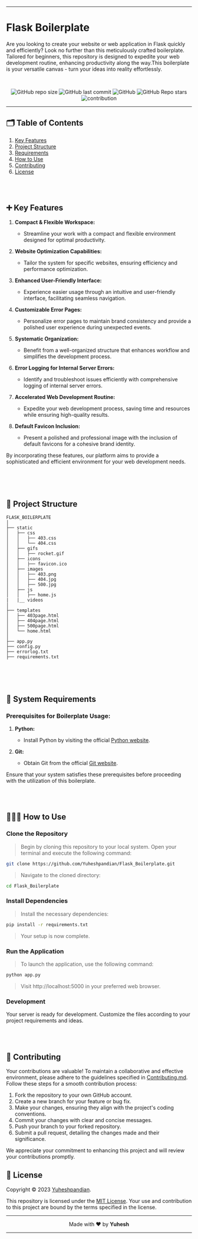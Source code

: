 <!--Header Section-->
----
# Flask Boilerplate
Are you looking to create your website or web application in Flask quickly and efficiently? Look no further than this meticulously crafted boilerplate. Tailored for beginners, this repository is designed to expedite your web development routine, enhancing productivity along the way.This boilerplate is your versatile canvas - turn your ideas into reality effortlessly.

<br>
<div align="center">

![GitHub repo size](https://img.shields.io/github/repo-size/Yuheshpandian/Flask_Boilerplate?style=plastic)
![GitHub last commit](https://img.shields.io/github/last-commit/Yuheshpandian/Flask_Boilerplate?style=plastic)
![GitHub](https://img.shields.io/github/license/Yuheshpandian/Flask_Boilerplate?style=plastic)
![GitHub Repo stars](https://img.shields.io/github/stars/Yuheshpandian/Flask_Boilerplate?style=plastic)
![contribution](https://img.shields.io/static/v1?label=Contribution&message=Needed&color=orange&style=plastic)
<br>
  
</div>

----

<!--Main/Content Section-->

## 🗂️ Table of Contents

1. [Key Features](#-key-features)
2. [Project Structure](#-project-structure)
3. [Requirements](#-system-requirements)
4. [How to Use](#-how-to-use)
5. [Contributing](#-Contributing)
6. [License](#-license)
<br>
<br>

## ➕ Key Features

1. **Compact & Flexible Workspace:**
   - Streamline your work with a compact and flexible environment designed for optimal productivity.

2. **Website Optimization Capabilities:**
   - Tailor the system for specific websites, ensuring efficiency and performance optimization.

3. **Enhanced User-Friendly Interface:**
   - Experience easier usage through an intuitive and user-friendly interface, facilitating seamless navigation.

4. **Customizable Error Pages:**
   - Personalize error pages to maintain brand consistency and provide a polished user experience during unexpected events.

5. **Systematic Organization:**
   - Benefit from a well-organized structure that enhances workflow and simplifies the development process.

6. **Error Logging for Internal Server Errors:**
   - Identify and troubleshoot issues efficiently with comprehensive logging of internal server errors.

7. **Accelerated Web Development Routine:**
   - Expedite your web development process, saving time and resources while ensuring high-quality results.

8. **Default Favicon Inclusion:**
   - Present a polished and professional image with the inclusion of default favicons for a cohesive brand identity.

By incorporating these features, our platform aims to provide a sophisticated and efficient environment for your web development needs.

  
<br>
<br></br>

<!--Project Structure-->

## 📁 Project Structure

```plaintext
FLASK_BOILERPLATE
│
├── static
│   ├── css
│   │   ├── 403.css
│   │   └── 404.css
│   ├── gifs
│   │   ├── rocket.gif
│   ├── icons
│   │   ├── favicon.ico
│   ├── images
│   │   ├── 403.png
│   │   ├── 404.jpg
│   │   ├── 500.jpg
│   ├── js
│   │   ├── home.js
|   |__ videos
│
├── templates
│   ├── 403page.html
│   ├── 404page.html
│   ├── 500page.html
│   └── home.html
│
├── app.py
├── config.py
├── errorlog.txt
├── requirements.txt

```

<br></br>
<br>

<!--Requirements-->
## 📄 System Requirements

### Prerequisites for Boilerplate Usage:

1. **Python:**
   - Install Python by visiting the official [Python website](https://www.python.org/).

2. **Git:**
   - Obtain Git from the official [Git website](https://git-scm.com/).

Ensure that your system satisfies these prerequisites before proceeding with the utilization of this boilerplate.


<br></br>

<!--Usage-->


## 🧑🏻‍💻 How to Use

### Clone the Repository
> Begin by cloning this repository to your local system. Open your terminal and execute the following command:

```bash
git clone https://github.com/Yuheshpandian/Flask_Boilerplate.git
```

> Navigate to the cloned directory:

```bash
cd Flask_Boilerplate
```

### Install Dependencies
> Install the necessary dependencies:
```bash
pip install -r requirements.txt
```

> Your setup is now complete.

### Run the Application
> To launch the application, use the following command:

```bash
python app.py
```

> Visit http://localhost:5000 in your preferred web browser.

### Development
Your server is ready for development. Customize the files according to your project requirements and ideas.

<br></br>


<!--Contribution-->
## 🤝 Contributing

Your contributions are valuable! To maintain a collaborative and effective environment, please adhere to the guidelines specified in [Contributing.md](CONTRIBUTING.md). Follow these steps for a smooth contribution process:

1. Fork the repository to your own GitHub account.
2. Create a new branch for your feature or bug fix.
3. Make your changes, ensuring they align with the project's coding conventions.
4. Commit your changes with clear and concise messages.
5. Push your branch to your forked repository.
6. Submit a pull request, detailing the changes made and their significance.

We appreciate your commitment to enhancing this project and will review your contributions promptly.

<!--License-->
## 📜 License

Copyright © 2023 [Yuheshpandian](https://github.com/Yuheshpandian/).

This repository is licensed under the [MIT License](https://github.com/Yuheshpandian/Flask_Boilerplate/blob/main/LICENSE). Your use and contribution to this project are bound by the terms specified in the license.


<!-- Footer Section-->

----


<div align="center">

Made with ❤️ by **Yuhesh**

</div>

----
